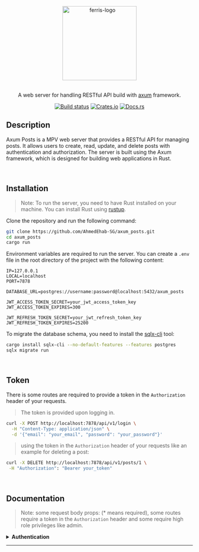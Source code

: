 <div align="center">
  <img src="https://rustacean.net/assets/cuddlyferris.svg" width="200" alt="ferris-logo" />
</div>

<br/>

<p align="center">
    A web server for handling RESTful API build with 
    <a href="https://github.com/tokio-rs/axum" target="_blank">axum</a> framework.
</p>

<div align="center">

[![Build status](https://github.com/tokio-rs/axum/actions/workflows/CI.yml/badge.svg?branch=main)](https://github.com/tokio-rs/axum/actions/workflows/CI.yml)
[![Crates.io](https://img.shields.io/crates/v/axum)](https://crates.io/crates/axum)
[![Docs.rs](https://docs.rs/axum/badge.svg)](https://docs.rs/axum)

</div>

## Description

Axum Posts is a MPV web server that provides a RESTful API for managing posts. It allows users to create, read, update, and delete posts with authentication and authorization. The server is built using the Axum framework, which is designed for building web applications in Rust.

<br/>

## Installation

> Note: To run the server, you need to have Rust installed on your machine. You can install Rust using [rustup](https://rustup.rs/).

Clone the repository and run the following command:

```bash
git clone https://github.com/AhmedEhab-SG/axum_posts.git
cd axum_posts
cargo run
```

Environment variables are required to run the server. You can create a `.env` file in the root directory of the project with the following content:

```env
IP=127.0.0.1
LOCAL=localhost
PORT=7878

DATABASE_URL=postgres://username:password@localhost:5432/axum_posts

JWT_ACCESS_TOKEN_SECRET=your_jwt_access_token_key
JWT_ACCESS_TOKEN_EXPIRES=300

JWT_REFRESH_TOKEN_SECRET=your_jwt_refresh_token_key
JWT_REFRESH_TOKEN_EXPIRES=25200
```

To migrate the database schema, you need to install the [sqlx-cli](https://crates.io/crates/sqlx-cli) tool:

```bash
cargo install sqlx-cli --no-default-features --features postgres
sqlx migrate run
```

<br/>

<!-- toc -->

## Token

There is some routes are required to provide a token in the `Authorization` header of your requests.

> The token is provided upon logging in.

```bash
curl -X POST http://localhost:7878/api/v1/login \
  -H "Content-Type: application/json" \
  -d '{"email": "your_email", "password": "your_password"}'
```

> using the token in the `Authorization` header of your requests like an example for deleting a post:

```bash
curl -X DELETE http://localhost:7878/api/v1/posts/1 \
 -H "Authorization": "Bearer your_token"
```

<br/>

<!-- tocstop -->

## Documentation

> Note: some request body props: (\* means required), some routes require a token in the `Authorization` header and some require high role privileges like admin.

<details>
 <summary><b>Authentication</b></summary>

### POST /api/v1/auth/register

    - email\*: string, must be a valid email address
    - password\*: string, must be at least 8 characters long
    - name\*: string, must be at least 5 characters long

> response status: 201 Created

### POST /api/v1/auth/login

    - email\*: string, must be a valid email address
    - password\*: string, must be at least 8 characters long

- response headers:

```json
{
  "Authorization": "Bearer your_token",
  "Set-Cookie": "refresh_token=your_refresh_token; HttpOnly; Path=/; Max-Age=25200; SameSite=Lax"
}
```

- response body:

```json
{
  "message": "Login successful",
  "user": {
    "id": 1,
    "email": "your_email",
    "name": "your_name",
    "role": "user",
    "created_at": "2023-10-01T00:00:00Z",
    "updated_at": "2023-10-01T00:00:00Z"
  }
}
```

> response status: 200 OK

### DELETE /api/v1/auth/logout

![Token](https://img.shields.io/badge/Token-Required-blue.svg)

> response status: 200 OK

### Get /api/v1/auth/refresh

![Token](https://img.shields.io/badge/Token-Required-blue.svg)

- response headers:

```json
{
  "Authorization: "Bearer your_token",
}
```

> response status: 200 OK

</details>

---
